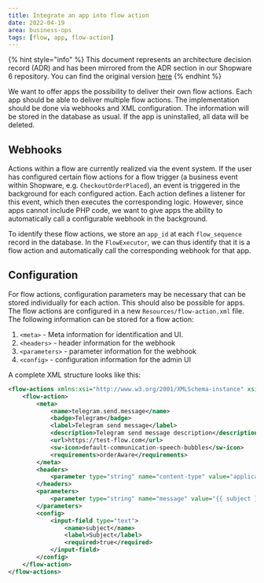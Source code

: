 ```yaml
---
title: Integrate an app into flow action
date: 2022-04-19
area: business-ops
tags: [flow, app, flow-action]
--- 
```


{% hint style="info" %}
This document represents an architecture decision record (ADR) and has been mirrored from the ADR section in our Shopware 6 repository.
You can find the original version [here](https://github.com/shopware/platform/blob/trunk/adr/2022-04-19-integrate-app-into-flow-action.md)
{% endhint %}

We want to offer apps the possibility to deliver their own flow actions. Each app should be able to deliver multiple flow actions. The implementation should be done via webhooks and XML configuration. The information will be stored in the database as usual. If the app is uninstalled, all data will be deleted.

## Webhooks
Actions within a flow are currently realized via the event system. If the user has configured certain flow actions for a flow trigger (a business event within Shopware, e.g. `CheckoutOrderPlaced`), an event is triggered in the background for each configured action. Each action defines a listener for this event, which then executes the corresponding logic. However, since apps cannot include PHP code, we want to give apps the ability to automatically call a configurable webhook in the background.

To identify these flow actions, we store an `app_id` at each `flow_sequence` record in the database. In the `FlowExecutor`, we can thus identify that it is a flow action and automatically call the corresponding webhook for that app.

## Configuration
For flow actions, configuration parameters may be necessary that can be stored individually for each action. This should also be possible for apps. The flow actions are configured in a new `Resources/flow-action.xml` file. The following information can be stored for a flow action:
1) `<meta>` - Meta information for identification and UI.
2) `<headers>` - header information for the webhook
3) `<parameters>` - parameter information for the webhook
4) `<config>` - configuration information for the admin UI

A complete XML structure looks like this:
```xml
<flow-actions xmlns:xsi="http://www.w3.org/2001/XMLSchema-instance" xsi:noNamespaceSchemaLocation="https://test-flow.com/flow-action-1.0.xsd">
    <flow-action>
        <meta>
            <name>telegram.send.message</name>
            <badge>Telegram</badge>
            <label>Telegram send message</label>
            <description>Telegram send message description</description>
            <url>https://test-flow.com</url>
            <sw-icon>default-communication-speech-bubbles</sw-icon>
            <requirements>orderAware</requirements>
        </meta>
        <headers>
            <parameter type="string" name="content-type" value="application/json"/>
        </headers>
        <parameters>
            <parameter type="string" name="message" value="{{ subject }} \n {{ customer.lastName }} some text here"/>
        </parameters>
        <config>
            <input-field type="text">
                <name>subject</name>
                <label>Subject</label>
                <required>true</required>
            </input-field>
        </config>
    </flow-action>
</flow-actions>
```

